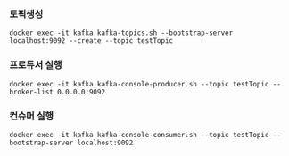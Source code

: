 ### 토픽생성
```
docker exec -it kafka kafka-topics.sh --bootstrap-server localhost:9092 --create --topic testTopic
```

### 프로듀서 실행
```agsl
docker exec -it kafka kafka-console-producer.sh --topic testTopic --broker-list 0.0.0.0:9092
```

### 컨슈머 실행
```agsl
docker exec -it kafka kafka-console-consumer.sh --topic testTopic --bootstrap-server localhost:9092
```